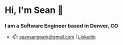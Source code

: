 # Hi, I'm Sean 👋

### I am a Software Engineer based in Denver, CO

- 📫: seansangpark@gmail.com | [LinkedIn](https://www.linkedin.com/in/seansangpark/)





<!--
**seansangpark/seansangpark** is a ✨ _special_ ✨ repository because its `README.md` (this file) appears on your GitHub profile.

Here are some ideas to get you started:
- 🔭  I’m currently looking for new opportunities as a software engineer
- 🔭 I’m currently working on ...
- 🌱 I’m currently learning ...
- 👯 I’m looking to collaborate on ...
- 🤔 I’m looking for help with ...
- 💬 Ask me about ...
- 📫 How to reach me: ...
- 😄 Pronouns: ...
- ⚡ Fun fact: ...
-->
